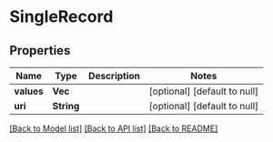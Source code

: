 # SingleRecord

## Properties
Name | Type | Description | Notes
------------ | ------------- | ------------- | -------------
**values** | **Vec<String>** |  | [optional] [default to null]
**uri** | **String** |  | [optional] [default to null]

[[Back to Model list]](../README.md#documentation-for-models) [[Back to API list]](../README.md#documentation-for-api-endpoints) [[Back to README]](../README.md)


